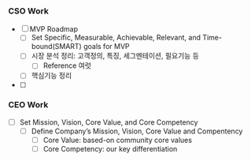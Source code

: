 ### CSO Work
- [ ] MVP Roadmap
	- [ ] Set Specific, Measurable, Achievable, Relevant, and Time-bound(SMART) goals for MVP 
	- [ ] 시장 분석 정리: 고객정의, 특징, 세그멘테이션, 필요기능 등
		- [ ] Reference 여럿
	- [ ] 핵심기능 정리
- [ ] 

### CEO Work
- [ ] Set Mission, Vision, Core Value, and Core Competency 
	- [ ] Define Company’s Mission, Vision, Core Value and Compentency 
		- [ ] Core Value: based-on community core values
		- [ ] Core Competency: our key differentiation